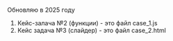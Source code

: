 Обновляю в 2025 году

1. Кейс-залача №2 (функции) - это файл case_1.js
2. Кейс задача №3 (слайдер) - это файл case_2.html
